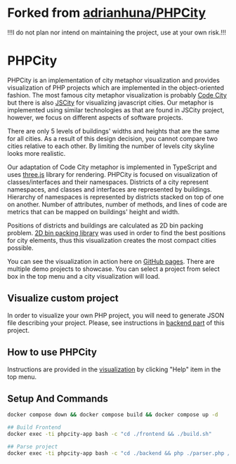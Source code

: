 # Forked from [adrianhuna/PHPCity](https://github.com/adrianhuna/PHPCity)

!!!I do not plan nor intend on maintaining the project, use at your own risk.!!!

# PHPCity

PHPCity is an implementation of city metaphor visualization and provides visualization of PHP projects
which are implemented in the object-oriented fashion. The most famous city metaphor visualization
is probably [Code City](http://wettel.github.io/codecity.html) but there is also [JSCity](https://github.com/aserg-ufmg/JSCity) for visualizing javascript cities.
Our metaphor is implemented using similar technologies as that are found in JSCity project,
however, we focus on different aspects of software projects.

There are only 5 levels of buildings' widths and heights that are the same for all cities. As a result of this
design decision, you cannot compare two cities relative to each other. By limiting the number of levels
city skyline looks more realistic.

Our adaptation of Code City metaphor is implemented in TypeScript and uses [three.js](http://threejs.org/) library for rendering.
PHPCity is focused on visualization of classes/interfaces and their namespaces. Districts of a city represent namespaces,
and classes and interfaces are represented by buildings. Hierarchy of namespaces is represented by districts
stacked on top of one on another. Number of attributes, number of methods, and lines of code are metrics that can be
mapped on buildings' height and width.

Positions of districts and buildings are calculated as 2D bin packing problem. [2D bin packing library](https://github.com/jakesgordon/bin-packing)
was used in order to find the best positions for city elements, thus this visualization creates the most
compact cities possible.

You can see the visualization in action here on [GitHub pages](https://adrianhuna.github.io/PHPCity).
There are multiple demo projects to showcase. You can select a project from select box in the top menu and a city
visualization will load.

## Visualize custom project
<a name="visualize-custom-project"></a>In order to visualize your own PHP project, you will need to generate JSON file describing your project. Please,
see instructions in [backend part](https://github.com/tgdice/PHPCity/backend) of this project.

## How to use PHPCity
Instructions are provided in the [visualization](https://adrianhuna.github.io/PHPCity) by clicking "Help" item in the top menu.

## Setup And Commands

```sh
docker compose down && docker compose build && docker compose up -d

## Build Frontend
docker exec -ti phpcity-app bash -c "cd ./frontend && ./build.sh"

## Parse project
docker exec -ti phpcity-app bash -c "cd ./backend && php ./parser.php /code/{project/path}"
```
